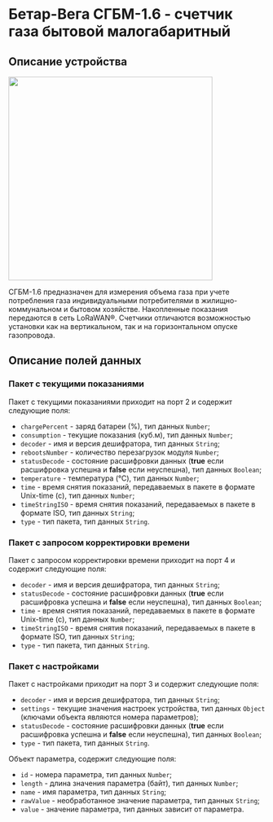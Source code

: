 # Бетар-Вега СГБМ-1.6 - счетчик газа бытовой малогабаритный


## Описание устройства
<img src="https://iotvega.com/content/ru/sve/sgbm/ava.jpg" width="400" />

СГБМ-1.6 предназначен для измерения объема газа при учете потребления газа индивидуальными потребителями в жилищно-коммунальном и бытовом хозяйстве. Накопленные показания передаются в сеть LoRaWAN®. Счетчики отличаются возможностью установки как на вертикальном, так и на горизонтальном опуске газопровода.


## Описание полей данных

### Пакет с текущими показаниями

Пакет с текущими показаниями приходит на порт 2 и содержит следующие поля:
- `chargePercent` - заряд батареи (%), тип данных `Number`;
- `consumption` - текущие показания (куб.м), тип данных `Number`;
- `decoder` - имя и версия дешифратора, тип данных `String`;
- `rebootsNumber` - количество перезагрузок модуля `Number`;
- `statusDecode` - состояние расшифровки данных (**true** если расшифровка успешна и **false** если неуспешна), тип данных `Boolean`;
- `temperature` - температура (°С), тип данных `Number`;
- `time` - время снятия показаний, передаваемых в пакете в формате Unix-time (с), тип данных `Number`;
- `timeStringISO` - время снятия показаний, передаваемых в пакете в формате ISO, тип данных `String`;
- `type` - тип пакета, тип данных `String`.


### Пакет с запросом корректировки времени

Пакет с запросом корректировки времени приходит на порт 4 и содержит следующие поля:
- `decoder` - имя и версия дешифратора, тип данных `String`;
- `statusDecode` - состояние расшифровки данных (**true** если расшифровка успешна и **false** если неуспешна), тип данных `Boolean`;
- `time` - время снятия показаний, передаваемых в пакете в формате Unix-time (с), тип данных `Number`;
- `timeStringISO` - время снятия показаний, передаваемых в пакете в формате ISO, тип данных `String`;
- `type` - тип пакета, тип данных `String`.


### Пакет с настройками

Пакет с настройками приходит на порт 3 и содержит следующие поля:
- `decoder` - имя и версия дешифратора, тип данных `String`;
- `settings` - текущие значения настроек устройства, тип данных `Object` (ключами объекта являются номера параметров);
- `statusDecode` - состояние расшифровки данных (**true** если расшифровка успешна и **false** если неуспешна), тип данных `Boolean`;
- `type` - тип пакета, тип данных `String`.

Объект параметра, содержит следующие поля:
- `id` - номера параметра, тип данных `Number`;
- `length` - длина значения параметра (байт), тип данных `Number`;
- `name` - имя параметра, тип данных `String`;
- `rawValue` - необработанное значение параметра, тип данных `String`;
- `value` - значение параметра, тип данных зависит от параметра.